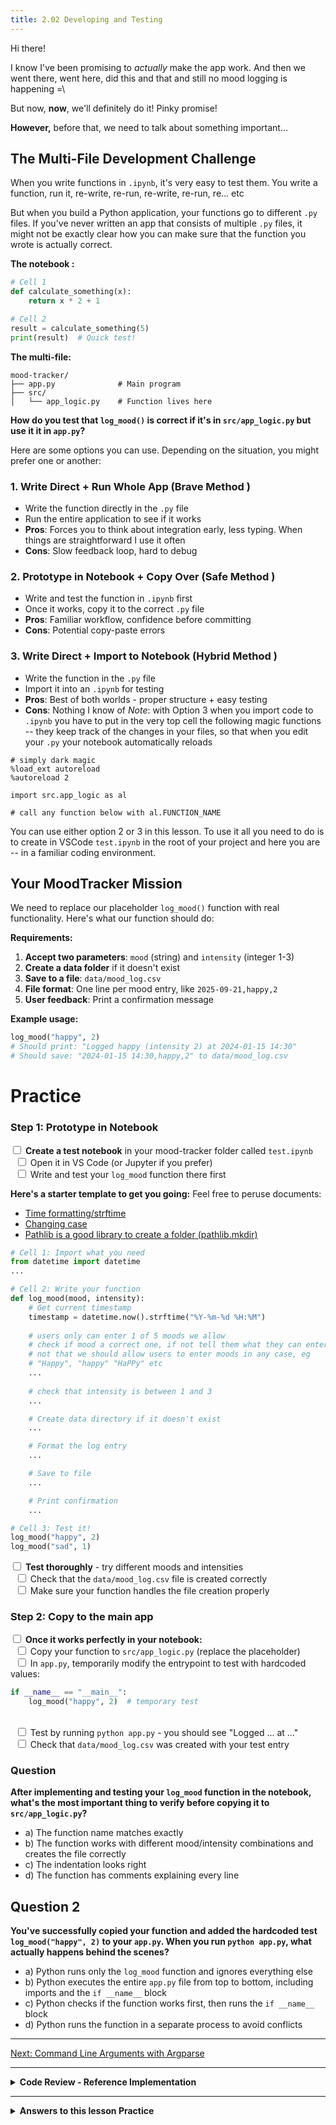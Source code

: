 ```yaml
---
title: 2.02 Developing and Testing
---
```

Hi there! 

I know I've been promising to *actually* make the app work. And then we went there, went here, did this and that and still no mood logging is happening =\

But now, **now**, we'll definitely do it! Pinky promise!

**However,** before that, we need to talk about something important...

## The Multi-File Development Challenge

When you write functions in `.ipynb`, it's very easy to test them. You write a function, run it, re-write, re-run, re-write, re-run, re... etc

But when you build a Python application, your functions go to different `.py` files. If you've never written an app that consists of multiple `.py` files, it might not be exactly clear how you can make sure that the function you wrote is actually correct.

**The notebook :**
```python
# Cell 1
def calculate_something(x):
    return x * 2 + 1

# Cell 2
result = calculate_something(5)
print(result)  # Quick test!
```

**The multi-file:**
```
mood-tracker/
├── app.py              # Main program
├── src/
│   └── app_logic.py    # Function lives here
```

**How do you test that  `log_mood()` is correct if it's in `src/app_logic.py` but use it it in `app.py`?**

Here are some options you can use. Depending on the situation, you might prefer one or another:

### 1. **Write Direct + Run Whole App** (Brave Method )
- Write the function directly in the `.py` file
- Run the entire application to see if it works
- **Pros**: Forces you to think about integration early, less typing. When things are straightforward I use it often
- **Cons**: Slow feedback loop, hard to debug

### 2. **Prototype in Notebook + Copy Over** (Safe Method )
- Write and test the function in `.ipynb` first
- Once it works, copy it to the correct `.py` file
- **Pros**: Familiar workflow, confidence before committing
- **Cons**: Potential copy-paste errors

### 3. **Write Direct + Import to Notebook** (Hybrid Method )
- Write the function in the `.py` file
- Import it into an `.ipynb` for testing
- **Pros**: Best of both worlds - proper structure + easy testing
- **Cons**: Nothing I know of 
*Note*: with Option 3 when you import code to `.ipynb` you have to put in the very top cell the following magic functions -- they keep track of the changes in your files, so that when you edit your `.py` your notebook automatically reloads

```
# simply dark magic
%load_ext autoreload
%autoreload 2

import src.app_logic as al

# call any function below with al.FUNCTION_NAME
```

You can use either option 2 or 3 in this lesson. To use it all you need to do is to create in VSCode `test.ipynb` in the root of your project and here you are -- in a familiar coding environment.

## Your MoodTracker Mission

We need to replace our placeholder `log_mood()` function with real functionality. Here's what our function should do:

**Requirements:**
1. **Accept two parameters**: `mood` (string) and `intensity` (integer 1-3)
2. **Create a data folder** if it doesn't exist
3. **Save to a file**: `data/mood_log.csv`
4. **File format**: One line per mood entry, like `2025-09-21,happy,2`
5. **User feedback**: Print a confirmation message

**Example usage:**
```python
log_mood("happy", 2)
# Should print: "Logged happy (intensity 2) at 2024-01-15 14:30"
# Should save: "2024-01-15 14:30,happy,2" to data/mood_log.csv
```

# Practice

### Step 1: Prototype in Notebook

<input type="checkbox"> **Create a test notebook** in your mood-tracker folder called `test.ipynb`
<br>&nbsp;&nbsp;<input type="checkbox"> Open it in VS Code (or Jupyter if you prefer)
<br>&nbsp;&nbsp;<input type="checkbox"> Write and test your `log_mood` function there first

**Here's a starter template to get you going:**
Feel free to peruse documents:
- [Time formatting/strftime](https://docs.python.org/3.6/library/datetime.html)
- [Changing case](https://docs.python.org/3.12/library/stdtypes.html#str.lower)
- [Pathlib is a good library to create a folder (pathlib.mkdir)](https://docs.python.org/3/library/pathlib.html)

```python
# Cell 1: Import what you need
from datetime import datetime
...

# Cell 2: Write your function
def log_mood(mood, intensity):
    # Get current timestamp
    timestamp = datetime.now().strftime("%Y-%m-%d %H:%M")
    
    # users only can enter 1 of 5 moods we allow
    # check if mood a correct one, if not tell them what they can enter
    # not that we should allow users to enter moods in any case, eg
    # "Happy", "happy" "HaPPy" etc
    ...
    
    # check that intensity is between 1 and 3
    ...

    # Create data directory if it doesn't exist
    ...

    # Format the log entry
    ...

    # Save to file
    ...

    # Print confirmation
    ...

# Cell 3: Test it!
log_mood("happy", 2)
log_mood("sad", 1)
```

<input type="checkbox"> **Test thoroughly** - try different moods and intensities
<br>&nbsp;&nbsp;<input type="checkbox"> Check that the `data/mood_log.csv` file is created correctly
<br>&nbsp;&nbsp;<input type="checkbox"> Make sure your function handles the file creation properly

### Step 2: Copy to the main app

<input type="checkbox"> **Once it works perfectly in your notebook:**
<br>&nbsp;&nbsp;<input type="checkbox"> Copy your function to `src/app_logic.py` (replace the placeholder)
<br>&nbsp;&nbsp;<input type="checkbox"> In `app.py`, temporarily modify the entrypoint to test with hardcoded values:
```python
if __name__ == "__main__":
    log_mood("happy", 2)  # temporary test
```
<br>&nbsp;&nbsp;<input type="checkbox"> Test by running `python app.py` - you should see "Logged ... at ..."
<br>&nbsp;&nbsp;<input type="checkbox"> Check that `data/mood_log.csv` was created with your test entry

### Question

**After implementing and testing your `log_mood` function in the notebook, what's the most important thing to verify before copying it to `src/app_logic.py`?**

- a) The function name matches exactly
- b) The function works with different mood/intensity combinations and creates the file correctly
- c) The indentation looks right
- d) The function has comments explaining every line

## Question 2

**You've successfully copied your function and added the hardcoded test `log_mood("happy", 2)` to your `app.py`. When you run `python app.py`, what actually happens behind the scenes?**

- a) Python runs only the `log_mood` function and ignores everything else
- b) Python executes the entire `app.py` file from top to bottom, including imports and the `if __name__` block
- c) Python checks if the function works first, then runs the `if __name__` block
- d) Python runs the function in a separate process to avoid conflicts

---

[Next: Command Line Arguments with Argparse](23_argparse.md)

---

<details>
<summary><b>Code Review - Reference Implementation</b></summary>

Here's a complete, working implementation of the log_mood function:

<pre><code class="language-python">
from datetime import datetime
from pathlib import Path

def log_mood(mood: str, intensity: int) -> None:
    """Log a mood with intensity to a CSV file.
    Args:
        mood (str): The emotion to log (happy, sad, angry, fearful, disgusted)
        intensity (int): Intensity level from 1-3 (1=low, 2=medium, 3=high)
    """
    # Define allowed moods (from Pixar's Inside Out)
    allowed_moods = ["happy", "sad", "angry", "fearful", "disgusted"]

    # Normalize mood input - convert to lowercase for case-insensitive comparison
    mood_lower = mood.lower()

    # Validate mood input
    if mood_lower not in allowed_moods:
        print(f"Invalid mood '{mood}'. Please choose from: {', '.join(allowed_moods)}")
        return

    # Validate intensity input
    if not isinstance(intensity, int) or intensity < 1 or intensity > 3:
        print("Intensity must be an integer between 1 and 3")
        return

    # Get current timestamp in YYYY-MM-DD HH:MM format
    timestamp = datetime.now().strftime("%Y-%m-%d %H:%M")

    # Create data directory if it doesn't exist
    # Path() creates a pathlib object, mkdir() creates the directory
    data_dir = Path("data")
    data_dir.mkdir(exist_ok=True)  # exist_ok=True means no error if dir already exists

    # Format the log entry as CSV: timestamp,mood,intensity
    log_entry = f"{timestamp},{mood_lower},{intensity}\n"

    # Save to file - append mode so we don't overwrite previous entries
    log_file = data_dir / "mood_log.csv"  # pathlib way to join paths
    with open(log_file, "a") as file:  # "a" = append mode
        file.write(log_entry)

    # Print confirmation message to user
    print(f"Logged {mood_lower} (intensity {intensity}) at {timestamp}")
</code></pre>

<b>Key implementation details:</b>
<ul>
<li><b>Input validation:</b> Checks both mood and intensity before processing</li>
<li><b>Case handling:</b> Accepts "Happy", "HAPPY", "happy" - all become "happy"</li>
<li><b>Pathlib usage:</b> Modern Python way to handle file paths</li>
<li><b>CSV format:</b> Simple comma-separated values for easy data analysis later</li>
<li><b>Append mode:</b> Preserves previous mood entries</li>
<li><b>Error handling:</b> Graceful feedback for invalid inputs</li>
</ul>

</details>

---

<details>
<summary><b>Answers to this lesson Practice</b></summary>

<b>Question 1 - Correct answer:</b> <p><b>b) The function works with different mood/intensity combinations and creates the file correctly</b></p>
<p>The most critical verification is that your function actually works as expected with various inputs and successfully creates/writes to the data file. While proper naming and code style matter, functionality is paramount. You want to be confident that when you move the function to production, it will behave exactly as tested in your notebook environment.</p>

<b>Question 2 - Correct answer:</b> <p><b>b) Python executes the entire `app.py` file from top to bottom, including imports and the `if __name__ == "__main__":` block</b></p>
<p>When you run `python app.py`, Python reads and executes the entire file sequentially. It processes the imports first (like `from src.app_logic import log_mood`), then any function definitions, and finally the `if __name__ == "__main__":` block. This is fundamentally different from notebooks where you can run cells in any order - Python applications always execute from top to bottom in a predictable sequence.</p>

</details>
<!-- end of answers section -->